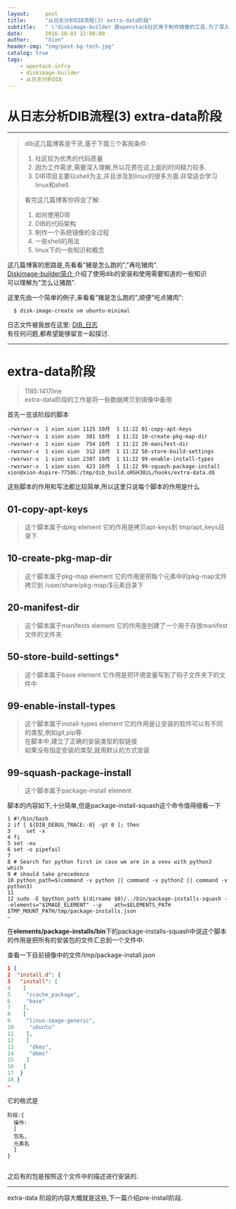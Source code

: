 ```yaml
---
layout:     post
title:      "从日志分析DIB流程(3) extra-data阶段"
subtitle:   " \"diskimage-builder 是openstack社区用于制作镜像的工具.为了深入了解dib制作镜像的全过程,对一个简单的例子进行贯通的分析.\""
date:       2016-10-03 12:00:00
author:     "Xion"
header-img: "img/post-bg-tech.jpg"
catalog: true
tags:
    - opentack-infra
    - diskimage-builder
    - 从日志分析DIB
---
```


# 从日志分析DIB流程(3) extra-data阶段
---

>dib这几篇博客是干货,基于下面三个客观条件:    
> 1. 社区较为优秀的代码质量  
> 2. 因为工作需求,需要深入理解,所以花费在这上面的时间精力较多.  
> 3. DIB项目主要以shell为主,并且涉及到linux的很多方面.非常适合学习linux和shell.  

> 看完这几篇博客你将会了解:  
> 1. 如何使用DIB  
> 2. DIB的代码架构  
> 3. 制作一个系统镜像的全过程  
> 4. 一些shell的用法  
> 5. linux下的一些知识和概念  

这几篇博客的思路是,先看看"猪是怎么跑的","再吃猪肉".  
[ Diskimage-builder简介 ](https://xionchen.github.io/2016/10/01/dib-introduction/)介绍了使用dib的安装和使用需要知道的一些知识  
可以理解为"怎么让猪跑".  

这里先由一个简单的例子,来看看"猪是怎么跑的",顺便"吃点猪肉":

      $ disk-image-create vm ubuntu-minimal

日志文件被我放在这里:  [DIB_日志](https://github.com/xionchen/note/blob/master/dib/Dib-log.markdown)  
有任何问题,都希望能够留言一起探讨.

---



# extra-data阶段
> 1185:1417line  
> extra-data阶段的工作是将一些数据拷贝到镜像中备用

首先一览该阶段的脚本

```shell
-rwxrwxr-x  1 xion xion 1125 10月  1 11:22 01-copy-apt-keys
-rwxrwxr-x  1 xion xion  381 10月  1 11:22 10-create-pkg-map-dir
-rwxrwxr-x  1 xion xion  754 10月  1 11:22 20-manifest-dir
-rwxrwxr-x  1 xion xion  312 10月  1 11:22 50-store-build-settings
-rwxrwxr-x  1 xion xion 2387 10月  1 11:22 99-enable-install-types
-rwxrwxr-x  1 xion xion  423 10月  1 11:22 99-squash-package-install
xion@xion-Aspire-7750G:/tmp/dib_build.oRGH38zL/hooks/extra-data.d$ 

```

这些脚本的作用和写法都比较简单,所以这里只说每个脚本的作用是什么

## 01-copy-apt-keys 
> 这个脚本属于dpkg element
它的作用是拷贝apt-keys到 tmp/apt_keys目录下
 
## 10-create-pkg-map-dir     
> 这个脚本属于pkg-map element
它的作用是把每个元素中的pkg-map文件拷贝到 /user/share/pkg-map/$元素目录下

## 20-manifest-dir
> 这个脚本属于manifests element
它的作用是创建了一个用于存放manifest文件的文件夹

## 50-store-build-settings*
> 这个脚本属于base element
它作用是把环境变量写到了钩子文件夹下的文件中

## 99-enable-install-types
> 这个脚本属于install-types element
它的作用是让安装的软件可以有不同的类型,例如git,pip等  
在脚本中,建立了正确的安装类型的软链接  
如果没有指定安装的类型,就用默认的方式安装

## 99-squash-package-install
> 这个脚本属于package-install element

脚本的内容如下,十分简单,但是package-install-squash这个命令值得细看一下

```shell
1 #!/bin/bash                                                                                      
2 if [ ${DIB_DEBUG_TRACE:-0} -gt 0 ]; then                                       
3     set -x                                                                     
4 fi                                                                             
5 set -eu                                                                        
6 set -o pipefail                                                                
7                                                                                
8 # Search for python first in case we are in a venv with python3 which          
9 # should take precedence                                                       
10 python_path=$(command -v python || command -v python2 || command -v python3)   
11                                                                                
12 sudo -E $python_path $(dirname $0)/../bin/package-installs-squash --elements="$IMAGE_ELEMENT" --p    ath=$ELEMENTS_PATH $TMP_MOUNT_PATH/tmp/package-installs.json
~                                                            
```

在**elements/package-installs/bin**下的package-installs-squash中说这个脚本的作用是把所有的安装包的文件汇总到一个文件中.

查看一下目前镜像中的文件/tmp/package-install.json

```json
1 {                                                                              
2  "install.d": {                                                                
3   "install": [                                                                 
4    [                                                                           
5     "ccache_package",                                                          
6     "base"                                                                                       
7    ],                                                                          
8    [                                                                           
9     "linux-image-generic",                                                     
10     "ubuntu"                                                                   
11    ],                                                                          
12    [                                                                           
13     "dkms",                                                                    
14     "dkms"                                                                     
15    ]                                                                           
16   ]                                                                            
17  }                                                                             
18 }                                                                              
~     
```

它的格式是


```
阶段:{
  操作:
  [
  包名,
  元素名
  ]  
}
 
```

之后有的包是按照这个文件中的描述进行安装的.

---

extra-data 阶段的内容大概就是这些,下一篇介绍pre-install阶段.

